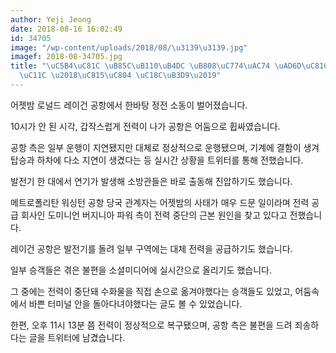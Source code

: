 ```yaml
---
author: Yeji Jeong
date: 2018-08-16 16:02:49
id: 34705
image: "/wp-content/uploads/2018/08/\u3139\u3139.jpg"
imagef: 2018-08-34705.jpg
title: "\uC5B4\uC81C \uB85C\uB110\uB4DC \uB808\uC774\uAC74 \uAD6D\uC81C \uACF5\uD56D\
  \uC11C \u2018\uC815\uC804 \uC18C\uB3D9\u2019"
---
```


어젯밤 로널드 레이건 공항에서 한바탕 정전 소동이 벌어졌습니다.

10시가 안 된 시각, 갑작스럽게 전력이 나가 공항은 어둠으로 휩싸였습니다.

공항 측은 일부 운행이 지연됐지만 대체로 정상적으로 운행됐으며, 기계에 결함이 생겨 탑승과 하차에 다소 지연이 생겼다는 등 실시간 상황을 트위터를 통해 전했습니다.

발전기 한 대에서 연기가 발생해 소방관들은 바로 출동해 진압하기도 했습니다.

메트로폴리탄 워싱턴 공항 당국 관계자는 어젯밤의 사태가 매우 드문 일이라며 전력 공급 회사인 도미니언 버지니아 파워 측이 전력 중단의 근본 원인을 찾고 있다고 전했습니다.

레이건 공항은 발전기를 돌려 일부 구역에는 대체 전력을 공급하기도 했습니다.

일부 승객들은 겪은 불편을 소셜미디어에 실시간으로 올리기도 했습니다.

그 중에는 전력이 중단돼 수화물을 직접 손으로 옮겨야했다는 승객들도 있었고, 어둠속에서 바쁜 터미널 안을 돌아다녀야했다는 글도 볼 수 있었습니다.

한편, 오후 11시 13분 쯤 전력이 정상적으로 복구됐으며, 공항 측은 불편을 드려 죄송하다는 글을 트위터에 남겼습니다.